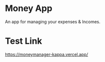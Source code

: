 # Money App
An app for managing your expenses & Incomes.

# Test Link

https://moneymanager-kappa.vercel.app/
